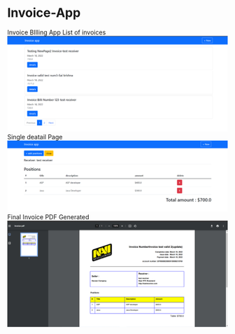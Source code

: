 # Invoice-App
Invoice BIlling App
List of invoices 
![alt text](https://github.com/Naveen245245/Invoice-App/blob/master/images/invoice-list.png)
Single deatail Page 
![alt text](https://github.com/Naveen245245/Invoice-App/blob/master/images/positions%20in%20-invoice.png)
Final Invoice PDF Generated 
![alt text](https://github.com/Naveen245245/Invoice-App/blob/master/images/Final%20PDF.png)
